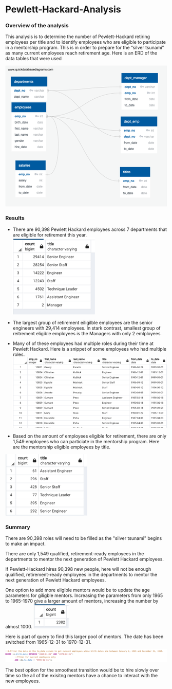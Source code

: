# Pewlett-Hackard-Analysis

### Overview of the analysis
This analysis is to determine the number of Pewlett-Hackard retiring employees per title and to identify employees who are eligible to participate in a mentorship program. This is in order to prepare for the “silver tsunami” as many current employees reach retirement age.
Here is an ERD of the data tables that were used

![ERD](EmployeeDB.png)

### Results
* There are 90,398 Pewlett Hackard employees across 7 departments that are eligible for retirement this year. 
 ![retirecount](Retiring_titles.png)
 
* The largest group of retirement eiligilble employees are the senior engineers with 29,414 employees. In stark contrast, smallest group of reitrement eligible employees is the Managers with only 2 emlployees
 
* Many of of these employees had multiple roles during their time at Pewlett Hackard. Here is a snippet of some employees who had multiple roles.
 ![retirecount](employee_titles.png)

* Based on the amount of employees eligible for retirement, there are only 1,549 employees who can particiate in the mentorship program. Here are the mentorship eligible employees by title.
 
 ![mentors](Eligible_mentors.png)


### Summary
There are 90,398 roles will need to be filled as the "silver tsunami" begins to make an impact.

There are only 1,549 qualified, retirement-ready employees in the departments to mentor the next generation of Pewlett Hackard employees.

If Pewlett-Hackard hires 90,398 new people, here will not be enough qualified, retirement-ready employees in the departments to mentor the next generation of Pewlett Hackard employees. 

One option to add more eligible mentors would be to update the age parameters for giligble mentors. 
Increasing the parameters from only 1965 to 1965-1970 give a larger amount of mentors, increasing the number by almost 1000.
 ![mentors](Updated_mentors.png)
 
Here is part of query to find this larger pool of mentors. The date has been switched from 1965-12-31 to 1970-12-31.

 ![mentors](Mentor_query.png)

The best option for the smoothest transition would be to hire slowly over time so the all of the exisitng mentors have a chance to interact with the new employees.


